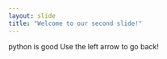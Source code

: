 ```yaml
---
layout: slide
title: "Welcome to our second slide!"
---
```

python is good
Use the left arrow to go back!
